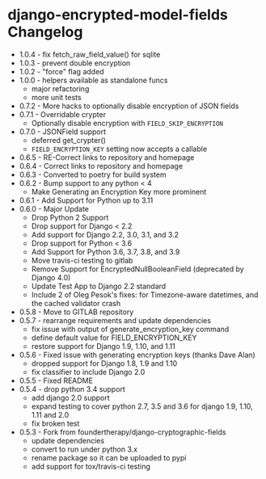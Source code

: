 # django-encrypted-model-fields Changelog

-   1.0.4 - fix fetch_raw_field_value() for sqlite
-   1.0.3 - prevent double encryption
-   1.0.2 - "force" flag added
-   1.0.0 - helpers available as standalone funcs
    - major refactoring
    - more unit tests
-   0.7.2 - More hacks to optionally disable encryption of JSON fields
-   0.7.1 - Overridable crypter
    -   Optionally disable encryption with `FIELD_SKIP_ENCRYPTION`
-   0.7.0 - JSONField support
    -   deferred get_crypter()
    -   `FIELD_ENCRYPTION_KEY` setting now accepts a callable
-   0.6.5 - RE-Correct links to repository and homepage
-   0.6.4 - Correct links to repository and homepage
-   0.6.3 - Converted to poetry for build system
-   0.6.2 - Bump support to any python \< 4
    -   Make Generating an Encryption Key more prominent
-   0.6.1 - Add Support for Python up to 3.11
-   0.6.0 - Major Update
    -   Drop Python 2 Support
    -   Drop support for Django \< 2.2
    -   Add support for Django 2.2, 3.0, 3.1, and 3.2
    -   Drop support for Python \< 3.6
    -   Add Support for Python 3.6, 3.7, 3.8, and 3.9
    -   Move travis-ci testing to gitlab
    -   Remove Support for EncryptedNullBooleanField (deprecated by
        Django 4.0)
    -   Update Test App to Django 2.2 standard
    -   Include 2 of Oleg Pesok's fixes: for Timezone-aware datetimes,
        and the cached validator crash
-   0.5.8 - Move to GITLAB repository
-   0.5.7 - rearrange requirements and update dependencies
    -   fix issue with output of generate_encryption_key command
    -   define default value for FIELD_ENCRYPTION_KEY
    -   restore support for Django 1.9, 1.10, and 1.11
-   0.5.6 - Fixed issue with generating encryption keys (thanks Dave
    Alan)
    -   dropped support for Django 1.8, 1.9 and 1.10
    -   fix classifier to include Django 2.0
-   0.5.5 - Fixed README
-   0.5.4 - drop python 3.4 support
    -   add django 2.0 support
    -   expand testing to cover python 2.7, 3.5 and 3.6 for django 1.9,
        1.10, 1.11 and 2.0
    -   fix broken test
-   0.5.3 - Fork from foundertherapy/django-cryptographic-fields
    -   update dependencies
    -   convert to run under python 3.x
    -   rename package so it can be uploaded to pypi
    -   add support for tox/travis-ci testing
